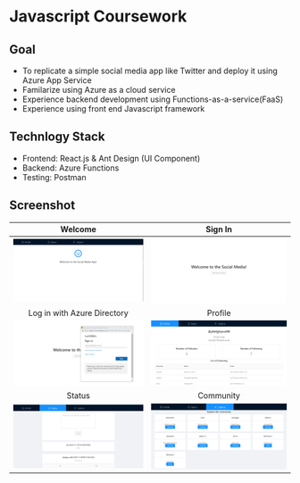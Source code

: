 # Javascript Coursework

## Goal
- To replicate a simple social media app like Twitter and deploy it using Azure App Service
- Familarize using Azure as a cloud service
- Experience backend development using Functions-as-a-service(FaaS)
- Experience using front end Javascript framework

## Technlogy Stack
- Frontend: React.js & Ant Design (UI Component)
- Backend: Azure Functions
- Testing: Postman 

## Screenshot
Welcome     |     Sign In
:-------------------------:|:-------------------------:
![Welcome](Image/Welcome.PNG)  |  ![SignIn](Image/SignIn.PNG)
Log in with Azure Directory | Profile
![Welcome](Image/Pop-up-window.PNG)  |  ![SignIn](Image/profile.PNG)
Status | Community
![Status](Image/Status.PNG)  |  ![Community](Image/Community.PNG)
